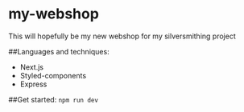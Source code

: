 # my-webshop
This will hopefully be my new webshop for my silversmithing project

##Languages and techniques:
- Next.js
- Styled-components
- Express


##Get started:
`npm run dev`
